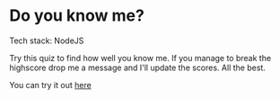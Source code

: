 # Do you know me?
Tech stack: NodeJS

Try this quiz to find how well you know me. If you manage to break the highscore drop me a message and I'll update the scores. All the best.

You can try it out [here](https://replit.com/@Roshan-Tadadika/Normal-quizassignment?embed=1&output=1)
